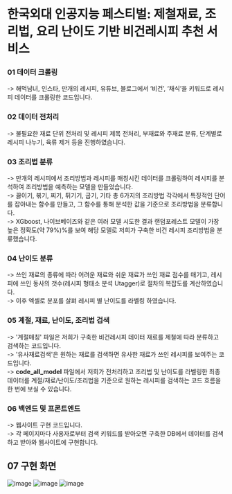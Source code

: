 # 한국외대 인공지능 페스티벌: 제철재료, 조리법, 요리 난이도 기반 비건레시피 추천 서비스

### 01 데이터 크롤링
-> 해먹남녀, 인스타, 만개의 레시피, 유튜브, 블로그에서 ‘비건’, ‘채식’을 키워드로 레시피 데이터를 크롤링한 코드입니다.

### 02 데이터 전처리
-> 불필요한 재료 단위 전처리 및 레시피 제목 전처리, 부재료와 주재료 분류, 단계별로 레시피 나누기, 육류 제거 등을 진행하였습니다.

### 03 조리법 분류
-> 만개의 레시피에서 조리방법과 레시피를 매칭시킨 데이터를 크롤링하여 레시피를 분석하여 조리방법을 예측하는 모델을 만들었습니다.  
-> 끓이기, 볶기, 찌기, 튀기기, 굽기, 기타 총 6가지의 조리방법 각각에서 특징적인 단어를 잡아내는 함수를 만들고, 그 함수를 통해 분석한 값을 기준으로 조리방법을 분류합니다.  
-> XGboost, 나이브베이즈와 같은 여러 모델 시도한 결과 랜덤포레스트 모델이 가장 높은 정확도(약 79%)%를 보여 해당 모델로 저희가 구축한 비건 레시피 조리방법을 분류했습니다.  

### 04 난이도 분류
-> 쓰인 재료의 종류에 따라 어려운 재료와 쉬운 재료가 쓰인 재료 점수를 매기고, 레시피에 쓰인 동사의 갯수(레시피 형태소 분석 Utagger)로 절차의 복잡도를 계산하였습니다.  
-> 이후 엑셀로 분포를 살펴 레시피 별 난이도를 라벨링 하였습니다.    

### 05 계절, 재료, 난이도, 조리법 검색
-> '계절매칭' 파일은 저희가 구축한 비건레시피 데이터 재료를 제철에 따라 분류하고 검색하는 코드입니다.  
-> '유사재료검색'은 원하는 재료를 검색하면 유사한 재료가 쓰인 레시피를 보여주는 코드입니다.  
-> <b>code_all_model</b> 파일에서 저희가 전처리하고 조리법 및 난이도를 라벨링한 최종 데이터를 계절/재료/난이도/조리법을 기준으로 원하는 레시피를 검색하는 코드 흐름을 한 번에 보실 수 있습니다.  

### 06 백엔드 및 프론트엔드
-> 웹사이트 구현 코드입니다.    
-> 각 페이지마다 사용자로부터 검색 키워드를 받아오면 구축한 DB에서 데이터를 검색하고 받아와 웹사이트에 구현합니다.  

## 07 구현 화면
![image](https://img1.daumcdn.net/thumb/R1280x0/?scode=mtistory2&fname=https%3A%2F%2Fblog.kakaocdn.net%2Fdn%2F3rQlc%2FbtriFtDPzcV%2FYgKVKHd7Vi31l9P4fmKm6K%2Fimg.jpg)
![image](https://img1.daumcdn.net/thumb/R1280x0/?scode=mtistory2&fname=https%3A%2F%2Fblog.kakaocdn.net%2Fdn%2FdxmZ8L%2FbtriJuvrpE9%2FHYxfVKwAVV5bEhQNAZg1F1%2Fimg.jpg)
![image](https://img1.daumcdn.net/thumb/R1280x0/?scode=mtistory2&fname=https%3A%2F%2Fblog.kakaocdn.net%2Fdn%2FbDZSSv%2FbtriAyGApv3%2FFGOyoZkbVnagXodQETPKUK%2Fimg.jpg)
